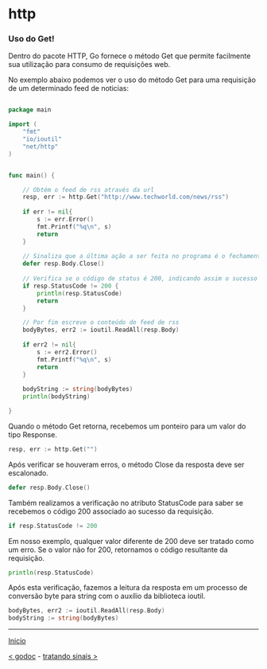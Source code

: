# http

### Uso do Get!

Dentro do pacote HTTP, Go fornece o método Get que permite facilmente sua utilização para consumo de requisições web. 

No exemplo abaixo podemos ver o uso do método Get para uma requisição de um determinado feed de noticias:


```go

package main

import (
	"fmt"
	"io/ioutil"
	"net/http"
)


func main() {

	// Obtém o feed de rss através da url
	resp, err := http.Get("http://www.techworld.com/news/rss")
	
	if err != nil{
		s := err.Error()
		fmt.Printf("%q\n", s)	
		return
	}
	
	// Sinaliza que a última ação a ser feita no programa é o fechamento da resposta
	defer resp.Body.Close()
	
	// Verifica se o código de status é 200, indicando assim o sucesso da solicitação
	if resp.StatusCode != 200 {
		println(resp.StatusCode)	
		return
	}

	// Por fim escreve o conteúdo do feed de rss
	bodyBytes, err2 := ioutil.ReadAll(resp.Body) 
	
	if err2 != nil{
		s := err2.Error()
		fmt.Printf("%q\n", s)	
		return
	}
	
    bodyString := string(bodyBytes) 
	println(bodyString)

}


```

Quando o método Get retorna, recebemos um ponteiro para um valor do tipo Response. 
```go
resp, err := http.Get("")
```

Após verificar se houveram erros, o método Close da resposta deve ser escalonado.
```go
defer resp.Body.Close()
```

Também realizamos a verificação no atributo StatusCode para saber se recebemos o código 200 associado ao sucesso da requisição.
```go
if resp.StatusCode != 200
```

Em nosso exemplo, qualquer valor diferente de 200 deve ser tratado como um erro. Se o valor não for 200, retornamos o código resultante da requisição.
```go
println(resp.StatusCode)
```

Após esta verificação, fazemos a leitura da resposta em um processo de conversão byte para string com o auxílio da biblioteca ioutil.
```go
bodyBytes, err2 := ioutil.ReadAll(resp.Body) 
bodyString := string(bodyBytes) 
```



---
[Inicio](README.md)

[< godoc](godoc.md) - [tratando sinais >](signals.md)
